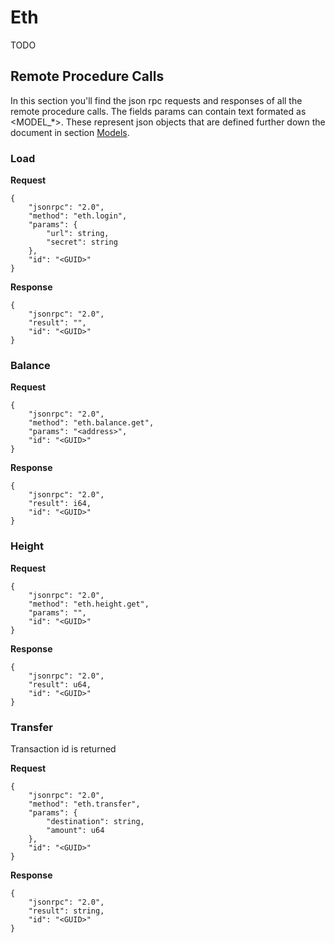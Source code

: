 # Eth
TODO

## Remote Procedure Calls
In this section you'll find the json rpc requests and responses of all the remote procedure calls. The fields params can contain text formated as <MODEL_*>. These represent json objects that are defined further down the document in section [Models](#models). 

### Load

****Request****
```
{
    "jsonrpc": "2.0",
    "method": "eth.login",
    "params": {
        "url": string,
        "secret": string
    },
    "id": "<GUID>"
}
```
**Response**
```
{
    "jsonrpc": "2.0",
    "result": "",
    "id": "<GUID>"
}
```

### Balance

****Request****
```
{
    "jsonrpc": "2.0",
    "method": "eth.balance.get",
    "params": "<address>",
    "id": "<GUID>"
}
```
**Response**
```
{
    "jsonrpc": "2.0",
    "result": i64,
    "id": "<GUID>"
}
```

### Height

****Request****
```
{
    "jsonrpc": "2.0",
    "method": "eth.height.get",
    "params": "",
    "id": "<GUID>"
}
```
**Response**
```
{
    "jsonrpc": "2.0",
    "result": u64,
    "id": "<GUID>"
}
```

### Transfer

Transaction id is returned

****Request****
```
{
    "jsonrpc": "2.0",
    "method": "eth.transfer",
    "params": {
        "destination": string,
        "amount": u64
    },
    "id": "<GUID>"
}
```
**Response**
```
{
    "jsonrpc": "2.0",
    "result": string,
    "id": "<GUID>"
}
```

